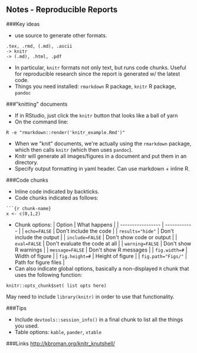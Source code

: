 ## Notes - Reproducible Reports

###Key ideas

* use source to generate other formats.  
~~~
.tex, .rmd, (.md), .ascii 
-> knitr 
-> (.md), .html, .pdf
~~~
* In particular, `knitr` formats not only text, but runs code chunks.  Useful for 
reproducible research since the report is generated w/ the latest code.  
* Things you need installed: `rmarkdown` R package, `knitr` R package, `pandoc`

###"knitting" documents
* If in RStudio, just click the `knitr` button that looks like a ball of yarn
* On the command line: 
~~~
R -e "rmarkdown::render('knitr_example.Rmd')"
~~~
* When we "knit" documents, we're actually using the `rmarkdown` package, which then calls `knitr` (which then uses `pandoc`).  
* Knitr will generate all images/figures in a document and put them in an directory.  
* Specify output formatting in yaml header.  Can use markdown + inline R.  

###Code chunks
* Inline code indicated by backticks.  
* Code chunks indicated as follows:
~~~
```{r chunk-name}
x <- c(0,1,2)
~~~
* Chunk options: 
| Option			| What happens | 
| ----------------- | ------------ |
| `echo=FALSE` 		| Don't include the code |
| `results="hide"` 	| Don't include the output |
| `include=FALSE` 	| Don't show code or output |
| `eval=FALSE` 		| Don't evaluate the code at all |
| `warning=FALSE` 	| Don't show R warnings |
| `message=FALSE` 	| Don't show R messages |
| `fig.width=#` 	| Width of figure |
| `fig.height=#` 	| Height of figure |
| `fig.path="Figs/"` | Path for figure files |
* Can also indicate global options, basically a non-displayed `R` chunk that uses 
the following function: 
~~~
knitr::opts_chunk$set( list opts here)
~~~
May need to include `library(knitr)` in order to use that functionality.  

###Tips
* Include `devtools::session_info()` in a final chunk to list all the things you used.  
* Table options: `kable`, `pander`, `xtable`

###Links
http://kbroman.org/knitr_knutshell/
